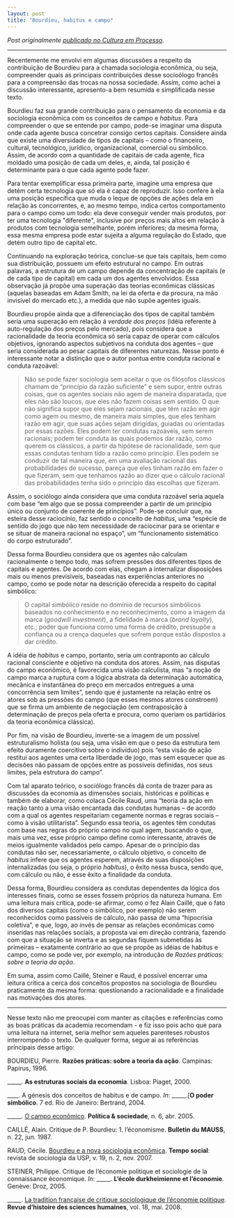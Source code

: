```yaml
---
layout: post
title: "Bourdieu, habitus e campo"
---
```


_Post originalmente [publicado no Cultura em Processo](http://www.meiaduzia.com.br/culturaemprocesso/2008/08/17/bourdieu-habitus-e-campo/)._

* * *

Recentemente me envolvi em algumas discussões a respeito da contribuição de Bourdieu para a chamada sociologia econômica, ou seja, compreender quais as principais contribuições desse socioólogo francês para a compreensão das trocas na nossa sociedade. Assim, como achei a discussão interessante, apresento-a bem resumida e simplificada nesse texto.

Bourdieu faz sua grande contribuição para o pensamento da economia e da sociologia econômica com os conceitos de campo e _habitus_. Para compreender o que se entende por campo, pode-se imaginar uma disputa onde cada agente busca concetrar consigo certos capitais. Considere ainda que existe uma diversidade de tipos de capitais – como o financeiro, cultural, tecnológico, jurídico, organizacional, comercial ou simbólico. Assim, de acordo com a quantidade de capitais de cada agente, fica moldado uma posição de cada um deles, e, ainda, tal posição é determinante para o que cada agente pode fazer.

Para tentar exemplificar essa primeira parte, imagine uma empresa que detém certa tecnologia que só ela é capaz de reproduzir. Isso confere à ela uma posição específica que muda o leque de opções de ações dela em relação às concorrentes, e, ao mesmo tempo, indica certos comportamento para o campo como um todo: ela deve conseguir vender mais produtos, por ter uma tecnologia "diferente", inclusive por preços mais altos em relação à produtos com tecnologia semelhante, porém inferiores; da mesma forma, essa mesma empresa pode estar sujeita a alguma regulação do Estado, que detém outro tipo de capital etc.

Continuando na exploração teórica, conclue-se que tais capitais, bem como sua distribuição, possuem um efeito estrutural no campo. Em outras palavras, a estrutura de um campo depende da concentração de capitais (e de cada tipo de capital) em cada um dos agentes envolvidos. Essa observação já propõe uma superação das teorias econômicas clássicas (aquelas baseadas em Adam Smith, na lei da oferta e da procura, na mão invisível do mercado etc.), a medida que não supõe agentes iguais.

Bourdieu propõe ainda que a diferenciação dos tipos de capital também seria uma superação em relação á _verdade dos preços_ (idéia referente à auto-regulação dos preços pelo mercado), pois considera que a racionalidade da teoria econômica só seria capaz de operar com cálculos objetivos, ignorando aspectos subjetivos na conduta dos agentes – que seria considerada ao pesar capitais de diferentes naturezas. Nesse ponto é interessante notar a distinção que o autor pontua entre conduta racional e conduta razoável:

> Não se pode fazer sociologia sem aceitar o que os filósofos clássicos chamam de “princípio da razão suficiente” e sem supor, entre outras coisas, que os agentes sociais não agem de maneira disparatada, que eles não são loucos, que eles não fazem coisas sem sentido. O que não significa supor que eles sejam racionais, que têm razão em agir como agem ou mesmo, de maneira mais simples, que eles tenham razão em agir, que suas ações sejam dirigidas, guiadas ou orientadas por essas razões. Eles podem ter condutas razoáveis, sem serem racionais; podem ter conduta às quais podemos dar razão, como querem os clássicos, a partir da hipótese de racionalidade, sem que essas condutas tenham tido a razão como princípio. Eles podem se conduzir de tal maneira que, em uma avaliação racional das probabilidades de sucesso, pareça que eles tinham razão em fazer o que fizeram, sem que tenhamos razão ao dizer que o cálculo racional das probabilidades tenha sido o princípio das escolhas que fizeram.

Assim, o sociólogo ainda considera que uma conduta razoável seria aquela com base “em algo que se possa compreender a partir de um princípio único ou conjunto de coerente de princípios”. Pode-se concluir que, na esteira desse raciocínio, faz sentido o conceito de _habitus_, uma “espécie de sentido do jogo que não tem necessidade de raciocinar para se orientar e se situar de maneira racional no espaço”, um “funcionamento sistemático do corpo estruturado”.

Dessa forma Bourdieu considera que os agentes não calculam racionalmente o tempo todo, mas sofrem pressões dos diferentes tipos de capitais e agentes. De acordo com elas, chegam a internalizar disposições mais ou menos previsíveis, baseadas nas experiências anteriores no campo, como se pode notar na descrição oferecida a respeito do capital simbólico:

> O capital simbólico reside no domínio de recursos simbólicos baseados no conhecimento e no reconhecimento, como a imagem da marca (_goodwill investment_), a fidelidade à marca (_brand loyalty_), etc.; poder que funciona como uma forma de crédito, pressupõe a confiança ou a crença daqueles que sofrem porque estão dispostos a dar crédito.

A idéia de _habitus_ e campo, portanto, seria um contraponto ao cálculo racional consciente e objetivo na conduta dos atores. Assim, nas disputas do campo econômico, é favorecida uma visão calculista, mas “a noção de campo marca a ruptura com a lógica abstrata da determinação automática, mecânica e instantânea do preço em mercados entregues a uma concorrência sem limites”, sendo que é justamente na relação entre os atores sob as pressões do campo (que esses mesmos atores constroem) que se firma um ambiente de negociação (em contraposição à determinação de preços pela oferta e procura, como queriam os partidários da teoria econômica clássica).

Por fim, na visão de Bourdieu, inverte-se a imagem de um possível estruturalismo holista (ou seja, uma visão em que o peso da estrutura tem efeito duramente coercitivo sobre o indivíduo) pois “esta visão de ação restitui aos agentes uma certa liberdade de jogo, mas sem esquecer que as decisões não passam de opções entre as possíveis definidas, nos seus limites, pela estrutura do campo”.

Com tal aparato teórico, o sociólogo francês dá conta de trazer para as discussões da economia as dimensões sociais, históricas e políticas  e também de elaborar, como colaca Cécile Raud, uma “teoria da ação em reação tanto a uma visão encantada das condutas humanas – de acordo com a qual os agentes respeitariam cegamente normas e regras sociais – como à visão utilitarista”. Segundo essa teoria, os agentes têm condutas com base nas regras do próprio campo no qual agem, buscando o que, mais uma vez, esse próprio campo define como interessante, através de meios igualmente validados pelo campo. Apesar de o princípio das condutas não ser, necessariamente, o cálculo objetivo, o conceito de _habitus_ infere que os agentes esperem, através de suas disposições internalizadas (ou seja, o próprio _habitus_), o êxito nessa busca, sendo que, com cálculo ou não, é esse êxito a finalidade da conduta.

Dessa forma, Bourdieu considera as condutas dependentes da lógica dos interesses finais, como se esses fossem próprios da natureza humana. Em uma leitura mais crítica, pode-se afirmar, como o fez Alain Caillé, que o fato dos diversos capitais (como o simbólico, por exemplo) não serem reconhecidos como passíveis de cálculo, não passa de uma “hipocrisia coletiva”, e que, logo, ao invés de pensar as relações econômicas como inseridas nas relações sociais, a proposta vai em direção contrária, fazendo com que a situação se inverta e as segundas fiquem submetidas às primeiras – exatamente contrário ao que se propõe as idéias de habitus e campo, como se pode ver, por exemplo, na introdução de _Razões práticas: sobre a teoria da ação_.

Em suma, assim como Caillé, Steiner e Raud, é possível encerrar uma leitura crítica a cerca dos conceitos propostos na sociologia de Bourdieu praticamente da mesma forma: questionando a racionalidade e a finalidade nas motivações dos atores.

* * *

Nesse texto não me preocupei com manter as citações e referências como as boas práticas da academia recomendam - e fiz isso pois acho que para uma leitura na internet, seria melhor sem aqueles parenteses robustos interrompendo o texto. De qualquer forma, segue ai as referências principais desse artigo:

BOURDIEU, Pierre. **Razões práticas: sobre a teoria da ação**. Campinas: Papirus, 1996.

_____. **As estruturas sociais da economia**. Lisboa: Piaget, 2000.

____. A génesis dos conceitos de habitus e de campo. _In_: _____.[**O poder simbólico**. 7 ed. Rio de Janeiro: Bertrand, 2004.

_____. [O campo econômico](http://www.periodicos.ufsc.br/index.php/politica/article/view/1930 "Baixe o artigo O campo econômico, de Bourdieu, em PDF"). **Política & sociedade**, n. 6, abr. 2005.

CAILLÉ, Alain. Critique de P. Bourdieu: 1\. l’économisme. **Bulletin du MAUSS**, n. 22, jun. 1987.

RAUD, Cécile. [Bourdieu e a nova sociologia econômica](http://www.fflch.usp.br/sociologia/temposocial_2/mostraArtigo.php?id=459 "Baixe o artigo Bourdieu e a nova sociologia econômica, de Cécile Raud, em PDF"). **Tempo social**: revista de sociologia da USP, v. 19, n. 2, nov. 2007.

STEINER, Philippe. Critique de l’économie politique et sociologie de la connaissance économique. _In_: _____. **L’école durkheimienne et l’économie**. Genève: Droz, 2005.

_____. [La tradition française de critique sociologique de l’économie politique](http://www.cairn.info/revue-histoire-des-sciences-humaines-2008-1-p-63.htm?WhatU=steiner&Auteur=&doc=&ID_ARTICLE=RHSH_018_0063). **Revue d’histoire des sciences humaines**, vol. 18, mai. 2008.

